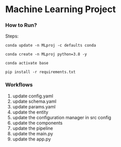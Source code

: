 # Machine Learning Project

### How to Run?

Steps:

```
conda update -n MLproj -c defaults conda

```

```
conda create -n MLproj python=3.8 -y

```

```
conda activate base
```

```
pip install -r requirements.txt

```

### Workflows

1. update config.yaml
2. update schema.yaml
3. update params.yaml
4. update the entity
5. update the configuration manager in src config
6. update the components
7. update the pipeline
8. update the main.py
9. update the app.py
